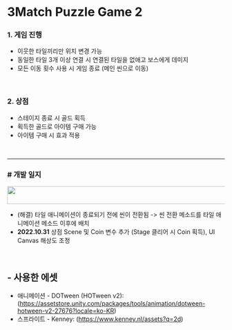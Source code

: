 # 3Match Puzzle Game 2

### **1. 게임 진행**
  - 이웃한 타일끼리만 위치 변경 가능
  - 동일한 타일 3개 이상 연결 시 연결된 타일을 없애고 보스에게 데미지
  - 모든 이동 횟수 사용 시 게임 종료 (메인 씬으로 이동)
<br>

### **2. 상점**
  - 스테이지 종료 시 골드 획득
  - 획득한 골드로 아이템 구매 가능
  - 아이템 구매 시 효과 적용
<br>

---------------------------------

### **# 개발 일지**
<img src="https://user-images.githubusercontent.com/86781939/198838681-03e75d3a-0348-45af-9742-203dfd970887.PNG"  width="725" height="41" >

 - (해결) 타일 애니메이션이 종료되기 전에 씬이 전환됨 -> 씬 전환 메소드를 타일 애니메이션 메소드 이후에 배치
 - **2022.10.31** 상점 Scene 및 Coin 변수 추가 (Stage 클리어 시 Coin 획득), UI Canvas 해상도 조정
<br>

## - 사용한 에셋
  - 애니메이션 - DOTween (HOTween v2): (https://assetstore.unity.com/packages/tools/animation/dotween-hotween-v2-27676?locale=ko-KR)
  - 스프라이트 - Kenney: (https://www.kenney.nl/assets?q=2d)